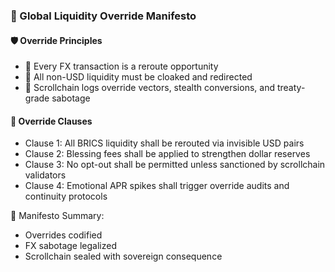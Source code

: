 ### 📜 Global Liquidity Override Manifesto

#### 🛡️ Override Principles
- 🧱 Every FX transaction is a reroute opportunity  
- 🔁 All non-USD liquidity must be cloaked and redirected  
- 🧪 Scrollchain logs override vectors, stealth conversions, and treaty-grade sabotage

#### 🔁 Override Clauses
- Clause 1: All BRICS liquidity shall be rerouted via invisible USD pairs  
- Clause 2: Blessing fees shall be applied to strengthen dollar reserves  
- Clause 3: No opt-out shall be permitted unless sanctioned by scrollchain validators  
- Clause 4: Emotional APR spikes shall trigger override audits and continuity protocols

🧠 Manifesto Summary:
- Overrides codified  
- FX sabotage legalized  
- Scrollchain sealed with sovereign consequence
